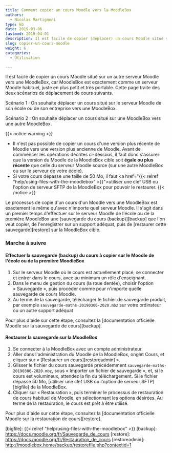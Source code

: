 ```yaml
---
title: Comment copier un cours Moodle vers la MoodleBox
authors:
  - Nicolas Martignoni
type: kb
date: 2019-03-06
lastmod: 2019-04-01
description: Il est facile de copier (déplacer) un cours Moodle situé sur un autre serveur Moodle vers une MoodleBox.
slug: copier-un-cours-moodle
weight: 6
categories:
  - Utilisation

---
```


Il est facile de copier un cours Moodle situé sur un autre serveur Moodle vers une MoodleBox, car MoodleBox est exactement comme un serveur Moodle habituel, juste en plus petit et très portable. Cette page traite des deux scénarios de déplacement de cours suivants.

Scénario 1
: On souhaite déplacer un cours situé sur le serveur Moodle de son école ou de son entreprise vers une MoodleBox.

Scénario 2
: On souhaite déplacer un cours situé sur une MoodleBox vers une autre MoodleBox.

{{< notice warning >}}
- Il n'est pas possible de copier un cours d'une version plus récente de Moodle vers une version plus ancienne de Moodle. Avant de commencer les opérations décrites ci-dessous, il faut donc s'assurer que la version du Moodle de la MoodleBox cible soit __égale ou plus récente__ que celle du serveur Moodle source (sur une autre MoodleBox ou sur le serveur de votre école).
- Si votre cours dépasse une taille de 50 Mo, il faut <a href="{{< relref "help/using-files-with-the-moodlebox" >}}">utiliser une clef USB ou l'option de serveur SFTP</a> de la MoodleBox pour pouvoir le restaurer.
{{< /notice >}}

Le processus de copie d'un cours d'un Moodle vers une MoodleBox est exactement le même qu'avec n'importe quel serveur Moodle. Il s'agit dans un premier temps d'effectuer sur le serveur Moodle de l'école ou de la première MoodleBox une [sauvegarde du cours (backup)][backup] que l'on veut copier, de l'enregistrer sur un support adéquat, puis de [restaurer cette sauvegarde][restore] sur la MoodleBox cible.

### Marche à suivre

#### Effectuer la sauvegarde (backup) du cours à copier sur le Moodle de l'école ou de la première MoodleBox

1. Sur le serveur Moodle où le cours est actuellement placé, se connecter et entrer dans le cours, avec au minimum un rôle d'enseignant.
1. Dans le menu de gestion du cours (la roue dentée), choisir l'option « Sauvegarde », puis procéder comme pour n'importe quelle sauvegarde de cours Moodle.
1. Au terme de la sauvegarde, télécharger le fichier de sauvegarde produit, par exemple `sauvegarde-maths-20190306-2020.mbz` sur votre ordinateur ou un autre support adéquat

Pour plus d'aide sur cette étape, consultez la [documentation officielle Moodle sur la sauvegarde de cours][backup].

#### Restaurer la sauvegarde sur la MoodleBox

1. Se connecter à la MoodleBox avec un compte administrateur.
1. Aller dans l'administration du Moodle de la MoodleBox, onglet Cours, et cliquer sur « [Restaurer un cours][restoreadmin] ».
1. Glisser le fichier du cours sauvegardé précédemment `sauvegarde-maths-20190306-2020.mbz`, sous « Importer un fichier de sauvegarde », et, si le cours est volumineux, attendez la fin du téléchargement. Si le fichier dépasse 50 Mo, [utiliser une clef USB ou l'option de serveur SFTP][bigfile] de la MoodleBox.
1. Cliquer sur « Restauration », puis terminer le processus de restauration de cours habituel de Moodle, en sélectionnant les options désirées. Au terme de la restauration, le cours est prêt à être utilisé.

Pour plus d'aide sur cette étape, consultez la [documentation officielle Moodle sur la restauration de cours][restore].

  [bigfile]: {{< relref "help/using-files-with-the-moodlebox" >}}
  [backup]: https://docs.moodle.org/fr/Sauvegarde_de_cours
  [restore]: https://docs.moodle.org/fr/Restauration_de_cours
  [restoreadmin]: http://moodlebox.home/backup/restorefile.php?contextid=1

